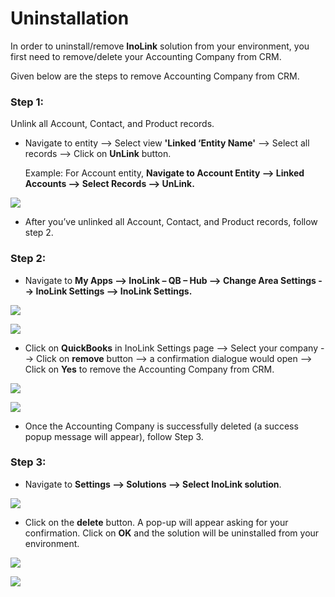 # Uninstallation

In order to uninstall/remove **InoLink** solution from your environment, you first need to remove/delete your Accounting Company from CRM.&#x20;

Given below are the steps to remove Accounting Company from CRM.

### Step 1:

Unlink all Account, Contact, and Product records.

*   Navigate to entity --> Select view **'Linked ‘Entity Name'** --> Select all records --> Click on **UnLink** button.

    Example: For Account entity, **Navigate to Account Entity --> Linked Accounts --> Select Records --> UnLink.**

![](<../.gitbook/assets/Uninstall\_1 (1).png>)

* After you’ve unlinked all Account, Contact, and Product records, follow step 2.

### Step 2:

* Navigate to **My Apps --> InoLink – QB – Hub --> Change Area Settings --> InoLink Settings --> InoLink Settings.**

![](<../.gitbook/assets/Uninstall\_1 (6).png>)

![](<../.gitbook/assets/Uninstall\_3 (4).png>)

* Click on **QuickBooks** in InoLink Settings page --> Select your company --> Click on **remove** button --> a confirmation dialogue would open --> Click on **Yes** to remove the Accounting Company from CRM.&#x20;

![](<../.gitbook/assets/Uninstall\_4 (1).png>)

![](<../.gitbook/assets/Uninstall\_5 (4).png>)

* Once the Accounting Company is successfully deleted (a success popup message will appear), follow Step 3.

### Step 3:

* Navigate to **Settings --> Solutions --> Select InoLink solution**.

![](<../.gitbook/assets/2021-03-09 09\_35\_27-Greenshot.png>)

* Click on the **delete** button. A pop-up will appear asking for your confirmation. Click on **OK** and the solution will be uninstalled from your environment.

![](<../.gitbook/assets/2021-03-09 09\_35\_27-Greenshot1.png>)

![](<../.gitbook/assets/uninstall\_5 - Copy.png>)
